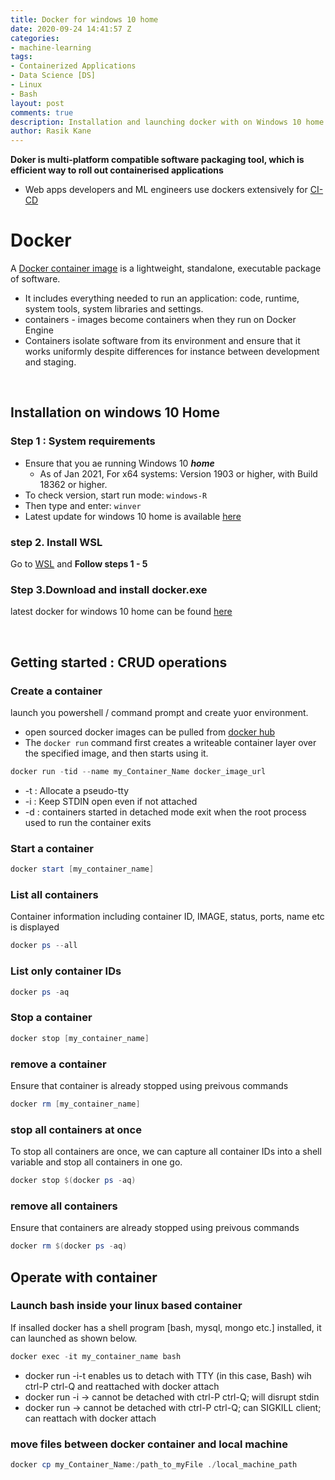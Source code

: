 ```yaml
---
title: Docker for windows 10 home
date: 2020-09-24 14:41:57 Z
categories:
- machine-learning
tags:
- Containerized Applications
- Data Science [DS]
- Linux
- Bash
layout: post
comments: true
description: Installation and launching docker with on Windows 10 home
author: Rasik Kane
---
```


**Doker is multi-platform compatible software packaging tool, which is efficient way to roll out containerised applications**
* Web apps developers and ML engineers use dockers extensively for [CI-CD](https://www.docker.com/blog/best-practices-for-using-docker-hub-for-ci-cd/) 

# Docker
A [Docker container image](https://www.docker.com/resources/what-container) is a lightweight, standalone, executable package of software.
* It includes everything needed to run an application: code, runtime, system tools, system libraries and settings.
* containers - images become containers when they run on Docker Engine
* Containers isolate software from its environment and ensure that it works uniformly despite differences for instance between development and staging.

<br>


## Installation on windows 10 Home

### Step 1 : System requirements
* Ensure that you ae running Windows 10 ***home***
  * As of Jan 2021, For x64 systems: Version 1903 or higher, with Build 18362 or higher.
* To check version, start run mode:
```windows-R```
* Then type and enter:
```winver```
* Latest update for windows 10 home is available [here](https://www.microsoft.com/en-gb/software-download/windows10)

### step 2. Install WSL
Go to [WSL](https://docs.microsoft.com/en-us/windows/wsl/install-win10#step-1---enable-the-windows-subsystem-for-linux) and **Follow steps 1 - 5**

### Step 3.Download and install docker.exe
latest docker for windows 10 home can be found [here](https://desktop.docker.com/win/stable/Docker%20Desktop%20Installer.exe)

<br>

## Getting started : CRUD operations

### Create a container
launch you powershell / command prompt and create yuor environment.
* open sourced docker images can be pulled from [docker hub](https://hub.docker.com/) 
* The ```docker run``` command first creates a writeable container layer over the specified image, and then starts using it.
```powershell
docker run -tid --name my_Container_Name docker_image_url
```
* -t : Allocate a pseudo-tty
* -i : Keep STDIN open even if not attached
* -d : containers started in detached mode exit when the root process used to run the container exits

### Start a container
```powershell
docker start [my_container_name]
```

### List all containers
Container information including container ID, IMAGE, status, ports, name etc is displayed
```powershell
docker ps --all
```

### List only container IDs
```powershell
docker ps -aq
```

### Stop a container
```powershell
docker stop [my_container_name]
```

### remove a container
Ensure that container is already stopped using preivous commands 
```powershell
docker rm [my_container_name]
```

### stop all containers at once
To stop all containers are once, we can capture all container IDs into a shell variable and stop all containers in one go.
```powershell
docker stop $(docker ps -aq)
```

### remove all containers
Ensure that containers are already stopped using preivous commands 
```powershell
docker rm $(docker ps -aq)
```

## Operate with container

### Launch bash inside your linux based container
If insalled docker has a shell program [bash, mysql, mongo etc.] installed, it can launched as shown below.
```powershell
docker exec -it my_container_name bash
```
* docker run -i-t  enables us to detach with TTY (in this case, Bash) wih ctrl-P ctrl-Q and reattached with docker attach
* docker run -i → cannot be detached with ctrl-P ctrl-Q; will disrupt stdin
* docker run → cannot be detached with ctrl-P ctrl-Q; can SIGKILL client; can reattach with docker attach

### move files between docker container and local machine
```powershell
docker cp my_Container_Name:/path_to_myFile ./local_machine_path
```


